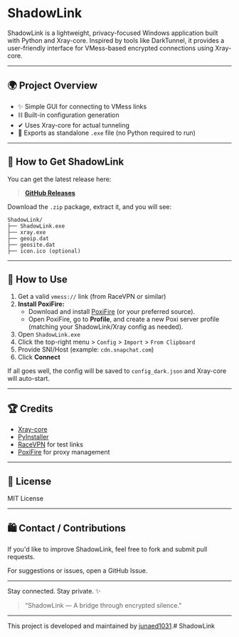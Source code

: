# ShadowLink

ShadowLink is a lightweight, privacy-focused Windows application built with Python and Xray-core. Inspired by tools like DarkTunnel, it provides a user-friendly interface for VMess-based encrypted connections using Xray-core.

---

## 🌍 Project Overview

* ✨ Simple GUI for connecting to VMess links  
* ⛓ Built-in configuration generation  
* ✔ Uses Xray-core for actual tunneling  
* 💾 Exports as standalone `.exe` file (no Python required to run)  

---

## 🔗 How to Get ShadowLink

You can get the latest release here:

> **[GitHub Releases](https://github.com/junaed1031/ShadowLink/releases)**

Download the `.zip` package, extract it, and you will see:

```
ShadowLink/
├── ShadowLink.exe
├── xray.exe
├── geoip.dat
├── geosite.dat
├── icon.ico (optional)
```

---

## 🤝 How to Use

1. Get a valid `vmess://` link (from RaceVPN or similar)
2. **Install PoxiFire:**  
   - Download and install [PoxiFire](https://poxifire.com/) (or your preferred source).
   - Open PoxiFire, go to **Profile**, and create a new Poxi server profile (matching your ShadowLink/Xray config as needed).
3. Open `ShadowLink.exe`
4. Click the top-right menu > `Config` > `Import` > `From Clipboard`
5. Provide SNI/Host (example: `cdn.snapchat.com`)
6. Click **Connect**

If all goes well, the config will be saved to `config_dark.json` and Xray-core will auto-start.

---

## 🏆 Credits

* [Xray-core](https://github.com/XTLS/Xray-core)  
* [PyInstaller](https://pyinstaller.org/)  
* [RaceVPN](https://www.racevpn.com/) for test links  
* [PoxiFire](https://poxifire.com/) for proxy management

---

## 📁 License

MIT License

---

## 🛍️ Contact / Contributions

If you'd like to improve ShadowLink, feel free to fork and submit pull requests.

For suggestions or issues, open a GitHub Issue.

---

Stay connected. Stay private. ✨

> “ShadowLink — A bridge through encrypted silence.”

---

This project is developed and maintained by [junaed1031](https://github.com/junaed1031).# ShadowLink
